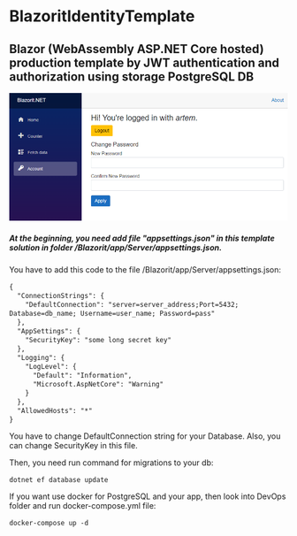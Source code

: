 # BlazoritIdentityTemplate
## Blazor (WebAssembly ASP.NET Core hosted) production template by JWT authentication and authorization using storage PostgreSQL DB
![alt text](https://github.com/semukov/BlazoritIdentityTemplate/blob/master/BlazoritIdentityTemplate.png)

##### At the beginning, you need add file "appsettings.json" in this template solution in folder /Blazorit/app/Server/appsettings.json.
You have to add this code to the file /Blazorit/app/Server/appsettings.json:
```
{
  "ConnectionStrings": {
    "DefaultConnection": "server=server_address;Port=5432; Database=db_name; Username=user_name; Password=pass"
  },
  "AppSettings": {
    "SecurityKey": "some long secret key"
  },
  "Logging": {
    "LogLevel": {
      "Default": "Information",
      "Microsoft.AspNetCore": "Warning"
    }
  },
  "AllowedHosts": "*"
}
```
You have to change DefaultConnection string for your Database. Also, you can change SecurityKey in this file.

Then, you need run command for migrations to your db: 
```
dotnet ef database update
```

If you want use docker for PostgreSQL and your app, then look into DevOps folder and run docker-compose.yml file:
```
docker-compose up -d
```

